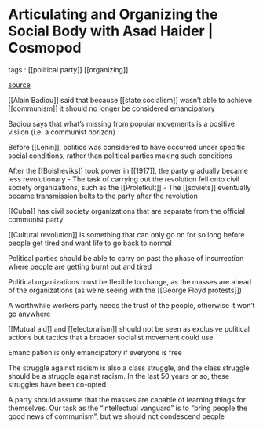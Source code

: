 # Articulating and Organizing the Social Body with Asad Haider | Cosmopod

tags
: [[political party]] [[organizing]]

[source](https://cosmopod.libsyn.com/articulating-and-organizing-the-social-body-with-asad-haider)


[[Alain Badiou]] said that because [[state socialism]] wasn&rsquo;t able to achieve [[communism]] it should no longer be considered emancipatory

Badiou says that what&rsquo;s missing from popular movements is a positive visiion (i.e. a communist horizon)

Before [[Lenin]], politics was considered to have occurred under specific social conditions, rather than political parties making such conditions

After the [[Bolsheviks]] took power in [[1917]], the party gradually became less revolutionary
    -   The task of carrying out the revolution fell onto civil society organizations, such as the [[Proletkult]]
    -   The [[soviets]] eventually became transmission belts to the party after the revolution

[[Cuba]] has civil society organizations that are separate from the official communist party

[[Cultural revolution]] is something that can only go on for so long before people get tired and want life to go back to normal

Political parties should be able to carry on past the phase of insurrection where people are getting burnt out and tired

Political organizations must be flexible to change, as the masses are ahead of the organizations (as we&rsquo;re seeing with the [[George Floyd protests]])

A worthwhile workers party needs the trust of the people, otherwise it won&rsquo;t go anywhere

[[Mutual aid]] and [[electoralism]] should not be seen as exclusive political actions but tactics that a broader socialist movement could use

Emancipation is only emancipatory if everyone is free

The struggle against racism is also a class struggle, and the class struggle should be a struggle against racism. In the last 50 years or so, these struggles have been co-opted

A party should assume that the masses are capable of learning things for themselves. Our task as the &ldquo;intellectual vanguard&rdquo; is to &ldquo;bring people the good news of communism&rdquo;, but we should not condescend people

